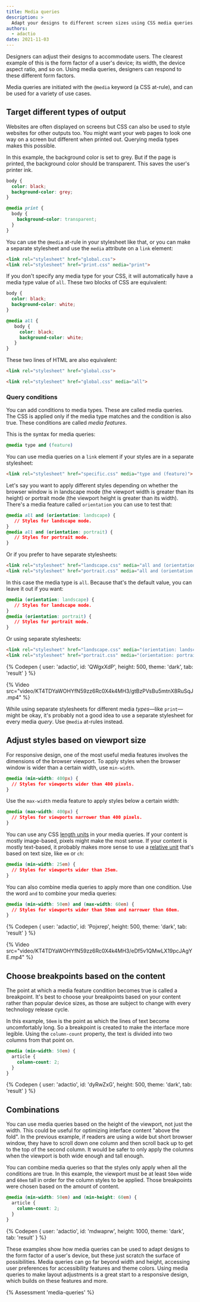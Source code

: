 ```yaml
---
title: Media queries
description: >
  Adapt your designs to different screen sizes using CSS media queries. 
authors:
  - adactio
date: 2021-11-03
---
```


Designers can adjust their designs to accommodate users. 
The clearest example of this is the form factor of a user's device; its width, 
the device aspect ratio, and so on. Using media queries, designers can respond to these different form factors.

Media queries are initiated with the `@media` keyword (a CSS at-rule), and can be used for a variety of use cases.

## Target different types of output

Websites are often displayed on screens but CSS can also be used to style websites for other outputs too. 
You might want your web pages to look one way on a screen but different when printed out. 
Querying media types makes this possible.

In this example, the background color is set to grey. 
But if the page is printed, the background color should be transparent. 
This saves the user's printer ink.

```css
body {
  color: black;
  background-color: grey;
}

@media print {
  body {
    background-color: transparent;
  }
}
```

You can use the `@media` at-rule in your stylesheet like that, 
or you can make a separate stylesheet and use the `media` attribute on a `link` element:

```html
<link rel="stylesheet" href="global.css">
<link rel="stylesheet" href="print.css" media="print">
```

If you don't specify any media type for your CSS, 
it will automatically have a media type value of `all`. These two blocks of CSS are equivalent:

```css
body {
  color: black;
  background-color: white;
}
```

```css
@media all {
   body {
     color: black;
     background-color: white;
   }
}
```

These two lines of HTML are also equivalent:

```html
<link rel="stylesheet" href="global.css">
```

```html
<link rel="stylesheet" href="global.css" media="all">
```


### Query conditions

You can add conditions to media types. These are called media queries. 
The CSS is applied only if the media type matches and the condition is also true. 
These conditions are called _media features_.

This is the syntax for media queries:

```css
@media type and (feature)
```

You can use media queries on a `link` element if your styles are in a separate stylesheet:

```html
<link rel="stylesheet" href="specific.css" media="type and (feature)">
```

Let's say you want to apply different styles depending on whether the browser window is in landscape mode 
(the viewport width is greater than its height) or portrait mode 
(the viewport height is greater than its width). 
There's a media feature called `orientation` you can use to test that:

```css
@media all and (orientation: landscape) {
   // Styles for landscape mode.
}
@media all and (orientation: portrait) {
   // Styles for portrait mode.
}
```

Or if you prefer to have separate stylesheets:

```html
<link rel="stylesheet" href="landscape.css" media="all and (orientation: landscape)">
<link rel="stylesheet" href="portrait.css" media="all and (orientation: portrait)">
```

In this case the media type is `all`. Because that's the default value, you can leave it out if you want:

```css
@media (orientation: landscape) {
   // Styles for landscape mode.
}
@media (orientation: portrait) {
   // Styles for portrait mode.
}
```

Or using separate stylesheets:

```html
<link rel="stylesheet" href="landscape.css" media="(orientation: landscape)">
<link rel="stylesheet" href="portrait.css" media="(orientation: portrait)">
```

{% Codepen {
 user: 'adactio',
 id: 'QWgxXdP',
 height: 500,
 theme: 'dark',
 tab: 'result'
} %}

{% Video src="video/KT4TDYaWOHYfN59zz6Rc0X4k4MH3/gtBzPVsBu5mtnX8RuSqJ.mp4" %}

While using separate stylesheets for different media _types_—like `print`—might be okay, 
it's probably not a good idea to use a separate stylesheet for every media _query_. Use `@media` at-rules instead.

## Adjust styles based on viewport size

For responsive design, one of the most useful media features involves the dimensions of the browser viewport. 
To apply styles when the browser window is wider than a certain width, use `min-width`.

```css
@media (min-width: 400px) {
  // Styles for viewports wider than 400 pixels.
}
```

Use the `max-width` media feature to apply styles below a certain width:

```css
@media (max-width: 400px) {
  // Styles for viewports narrower than 400 pixels.
}
```

You can use any CSS [length units](https://developer.mozilla.org/docs/Web/CSS/length) in your media queries. 
If your content is mostly image-based, pixels might make the most sense. 
If your content is mostly text-based, 
it probably makes more sense to use a [relative unit](/learn/css/sizing/#relative-lengths) that's based on text size, like `em` or `ch`:

```css
@media (min-width: 25em) {
  // Styles for viewports wider than 25em.
}
```

You can also combine media queries to apply more than one condition. 
Use the word `and` to combine your media queries:

```css
@media (min-width: 50em) and (max-width: 60em) {
  // Styles for viewports wider than 50em and narrower than 60em.
}
```

{% Codepen {
 user: 'adactio',
 id: 'Pojxrep',
 height: 500,
 theme: 'dark',
 tab: 'result'
} %}

{% Video src="video/KT4TDYaWOHYfN59zz6Rc0X4k4MH3/eDf5v1QMwLX19pcJAgYE.mp4" %}

## Choose breakpoints based on the content

The point at which a media feature condition becomes true is called a breakpoint. 
It's best to choose your breakpoints based on your content rather than popular device sizes, 
as those are subject to change with every technology release cycle.

In this example, `50em` is the point as which the lines of text become uncomfortably long. 
So a breakpoint is created to make the interface more legible. 
Using the `column-count` property, the text is divided into two columns from that point on.

```css
@media (min-width: 50em) {
  article {
    column-count: 2;
  }
}
```

{% Codepen {
 user: 'adactio',
 id: 'dyRwZxG',
 height: 500,
 theme: 'dark',
 tab: 'result'
} %}

## Combinations

You can use media queries based on the height of the viewport, not just the width. 
This could be useful for optimizing interface content "above the fold". In the previous example, 
if readers are using a wide but short browser window, 
they have to scroll down one column and then scroll back up to get to the top of the second column. 
It would be safer to only apply the columns when the viewport is both wide enough and tall enough.

You can combine media queries so that the styles only apply when all the conditions are true. 
In this example, the viewport must be at least `50em` wide and `60em` tall in order for the column styles to be applied. 
Those breakpoints were chosen based on the amount of content.

```css
@media (min-width: 50em) and (min-height: 60em) {
  article {
    column-count: 2;
  }
}
```

{% Codepen {
 user: 'adactio',
 id: 'mdwaprw',
 height: 1000,
 theme: 'dark',
 tab: 'result'
} %}

These examples show how media queries can be used to adapt designs to the form factor of a user's device, 
but these just scratch the surface of possibilities. Media queries can go far beyond width and height, 
accessing user preferences for accessibility features and theme colors. 
Using media queries to make layout adjustments is a great start to a responsive design, which builds on these features and more.

{% Assessment 'media-queries' %}
